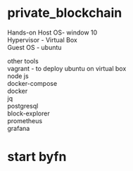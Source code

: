 # private_blockchain

Hands-on
Host OS- window 10\
Hypervisor - Virtual Box\
Guest OS - ubuntu

other tools\
vagrant - to deploy ubuntu on virtual box\
node js \
docker-compose\
docker\
jq\
postgresql\
block-explorer\
prometheus\
grafana

# start byfn
